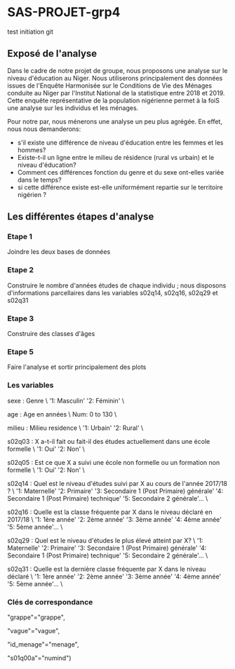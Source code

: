 # SAS-PROJET-grp4

test initiation git 

## Exposé de l'analyse

Dans le cadre de notre projet de groupe, nous proposons une analyse sur le niveau d'éducation au Niger.
Nous utiliserons principalement des données issues de l'Enquête Harmonisée sur le Conditions de Vie des 
Ménages conduite au Niger par l'Institut National de la statistique entre 2018 et 2019.
Cette enquête représentative de la population nigérienne permet à la foiS une analyse sur les individus et les ménages. 

Pour notre par, nous ménerons une analyse un peu plus agrégée. En effet, nous nous demanderons:
* s'il existe une différence de niveau d'éducation entre les femmes et les hommes?
* Existe-t-il un ligne entre le milieu de résidence (rural vs urbain) et le niveau d'éducation?
* Comment ces différences fonction du genre et du sexe ont-elles variée dans le temps?
* si cette différence existe est-elle uniformément repartie sur le territoire nigérien ?


## Les différentes étapes d'analyse

### Etape 1
Joindre les deux bases de données

### Etape 2 
Construire le nombre d'années études de chaque individu ; nous disposons d'informations parcellaires 
dans les variables s02q14, s02q16, s02q29 et s02q31

### Etape 3
Construire des classes d'âges

### Etape 5
Faire l'analyse et sortir principalement des plots


### Les variables

sexe : Genre  \\ '1: Masculin' '2: Féminin' \\ 

age : Age en années \\ Num: 0 to 130 \\ 

milieu : Milieu residence \\ '1: Urbain' '2: Rural' \\ 

s02q03 : X a-t-il fait ou fait-il des études actuellement dans une école formelle \\ '1: Oui' '2: Non' \\ 

s02q05 : Est ce que X a suivi une école non formelle ou un formation non formelle 
\\ '1: Oui' '2: Non' \\ 

s02q14 : Quel est le niveau d'études suivi par X au cours de l'année 2017/18 ? \\ '1: Maternelle' '2: Primaire' '3: Secondaire 1  (Post Primaire) générale' '4: Secondaire 1  (Post Primaire) technique' '5: Secondaire 2 générale'... \\ 

s02q16 : Quelle est la classe fréquente par X dans le niveau déclaré en 2017/18 \\ '1: 1ère année' '2: 2ème année' '3: 3ème année' '4: 4ème année' '5: 5ème année'... \\ 

s02q29 : Quel est le niveau d'études le plus élevé atteint par X? \\ '1: Maternelle' '2: Primaire' '3: Secondaire 1  (Post Primaire) générale' '4: Secondaire 1  (Post Primaire) technique' '5: Secondaire 2 générale'... \\ 

s02q31 : Quelle est la dernière classe fréquente par X  dans le niveau déclaré \\ '1: 1ère année' '2: 2ème année' '3: 3ème année' '4: 4ème année' '5: 5ème année'... \\ 




### Clés de correspondance 

"grappe"="grappe",

"vague"="vague",

 "id_menage"="menage",
 
 "s01q00a"="numind")

